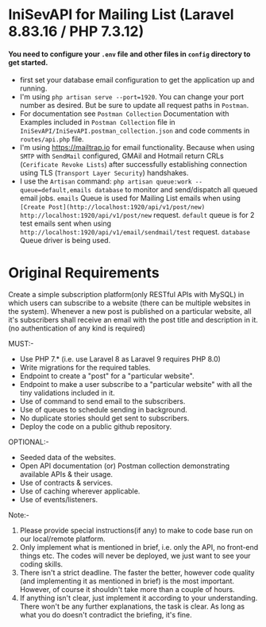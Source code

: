 # IniSevAPI for Mailing List (Laravel 8.83.16 / PHP 7.3.12)

#### You need to configure your `.env` file and other files in `config` directory to get started.
- first set your database email configuration to get the application up and running.
- I'm using `php artisan serve --port=1920`. You can change your port number as desired. But be sure to update all request paths in `Postman`.
- For documentation see `Postman Collection` Documentation with Examples included in `Postman Collection` file in `IniSevAPI/IniSevAPI.postman_collection.json` and code comments in `routes/api.php` file.
- I'm using https://mailtrap.io for email functionality. Because when using `SMTP` with `SendMail` configured, GMAil and Hotmail return CRLs (`Cerificate Revoke Lists`) after successfully establishing connection using TLS (`Transport Layer Security`) handshakes.
- I use the `Artisan` command: `php artisan queue:work --queue=default,emails database` to monitor and send/dispatch all queued email jobs. `emails` Queue is used for Mailing List emails when using `[Create Post](http://localhost:1920/api/v1/post/new)` `http://localhost:1920/api/v1/post/new` request. `default` queue is for 2 test emails sent when using `http://localhost:1920/api/v1/email/sendmail/test` request. `database` Queue driver is being used.

# Original Requirements

Create a simple subscription platform(only RESTful APIs with MySQL) in which users can subscribe to a website (there can be multiple websites in the system). Whenever a new post is published on a particular website, all it's subscribers shall receive an email with the post title and description in it. (no authentication of any kind is required)

MUST:-
- Use PHP 7.* (i.e. use Laravel 8 as Laravel 9 requires PHP 8.0)
- Write migrations for the required tables.
- Endpoint to create a "post" for a "particular website".
- Endpoint to make a user subscribe to a "particular website" with all the tiny validations included in it.
- Use of command to send email to the subscribers.
- Use of queues to schedule sending in background.
- No duplicate stories should get sent to subscribers.
- Deploy the code on a public github repository.

OPTIONAL:-
- Seeded data of the websites.
- Open API documentation (or) Postman collection demonstrating available APIs & their usage.
- Use of contracts & services.
- Use of caching wherever applicable.
- Use of events/listeners.

Note:- 
1. Please provide special instructions(if any) to make to code base run on our local/remote platform.
2. Only implement what is mentioned in brief, i.e. only the API, no front-end things etc. The codes will never be deployed, we just want to see your coding skills. 
3. There isn't a strict deadline. The faster the better, however code quality (and implementing it as mentioned in brief) is the most important. However, of course it shouldn't take more than a couple of hours. 
4. If anything isn't clear, just implement it according to your understanding. There won't be any further explanations, the task is clear. As long as what you do doesn't contradict the briefing, it's fine. 
